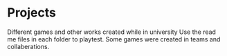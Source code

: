 # Projects
Different games and other works created while in university
Use the read me files in each folder to playtest.
Some games were created in teams and collaberations.
